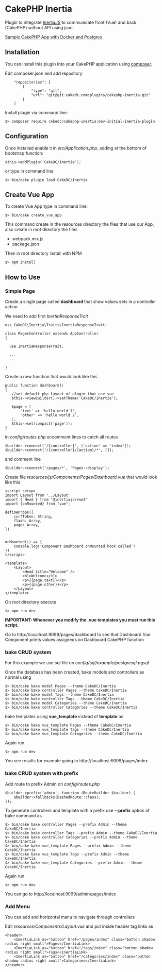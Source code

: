 # CakePHP Inertia
Plugin to integrate [InertiaJS](https://inertiajs.com/) to communicate front (Vue) and back (CakePHP) without API using json

<a href="docs/initial.md">Sample CakePHP App with Docker and Postgres</a>

## Installation

You can install this plugin into your CakePHP application using [composer](https://getcomposer.org).

Edit composer.json and add repository

```
    "repositories": [
        {
            "type": "git",
            "url": "git@git.cakedc.com:plugins/cakephp-inertia.git"
        }
    ]
```

Install plugin via command line:

```
$> composer require cakedc/cakephp-inertia:dev-initial-inertia-plugin
```

## Configuration

Once installed enable it in *src/Application.php*, adding at the bottom of bootstrap function:

```
$this->addPlugin('CakeDC/Inertia');
```

or type in command line

```
$> bin/cake plugin load CakeDC/Inertia
```

## Create Vue App

To create Vue App type in command line:

```
$> bin/cake create_vue_app
```

This command create in the resources directory the files that use our App, also create in root directory the files
- webpack.mix.js
- package.json

Then in root directory install with NPM

```
$> npm install
```

## How to Use

### Simple Page

Create a single page called **dashboard** that show values sets in a controller action

We need to add first *InertiaResponseTrait*

```
use CakeDC\Inertia\Traits\InertiaResponseTrait;

class PagesController extends AppController
{

  use InertiaResponseTrait;

  ...
  ...

}
```

Create a new function that would look like this

```
public function dashboard()
{
   //set default php layout of plugin that use vue
   $this->viewBuilder()->setTheme('CakeDC/Inertia');

   $page = [
       'text' => 'hello world 1',
       'other' => 'hello world 2',
   ];
   $this->set(compact('page'));
}
```

in *config/routes.php* uncomment lines to catch all routes

```
$builder->connect('/{controller}', ['action' => 'index']);
$builder->connect('/{controller}/{action}/*', []);
```

and comment line

```
$builder->connect('/pages/*', 'Pages::display');
```

Create file *resources/js/Components/Pages/Dashboard.vue* that would look like this

```
<script setup>
import Layout from '../Layout'
import { Head } from '@inertiajs/vue3'
import {onMounted} from "vue";

defineProps({
    csrfToken: String,
    flash: Array,
    page: Array,
})


onMounted(() => {
    console.log('Component Dashboard onMounted hook called')
})
</script>

<template>
    <Layout>
        <Head title="Welcome" />
        <h1>Welcome</h1>
        <p>{{page.text}}</p>
        <p>{{page.other}}</p>
    </Layout>
</template>
```

On root directory execute

```
$> npm run dev
```

**IMPORTANT: Whenever you modify the .vue templates you must run this script.**

Go to http://localhost:9099/pages/dashboard to see that Dashboard Vue Component prints values assigneds on Dashboard CakePHP function

### bake CRUD system

For this example we use sql file on *config/sql/example/postgresql.pgsql*

Once the database has been created, bake models and controllers as normal using

```
$> bin/cake bake model Pages --theme CakeDC/Inertia
$> bin/cake bake controller Pages --theme CakeDC/Inertia
$> bin/cake bake model Tags --theme CakeDC/Inertia
$> bin/cake bake controller Tags --theme CakeDC/Inertia
$> bin/cake bake model Categories --theme CakeDC/Inertia
$> bin/cake bake controller Categories --theme CakeDC/Inertia
```

bake templates using **vue_template** instead of **template** as

```
$> bin/cake bake vue_template Pages --theme CakeDC/Inertia
$> bin/cake bake vue_template Tags --theme CakeDC/Inertia
$> bin/cake bake vue_template Categories --theme CakeDC/Inertia
```

Again run

```
$> npm run dev
```

You see results for example going to http://localhost:9099/pages/index

### bake CRUD system with prefix

Add route to prefix Admin on *config/routes.php*

```
$builder->prefix('admin', function (RouteBuilder $builder) {
    $builder->fallbacks(DashedRoute::class);
});
```

To generate controllers and template with a prefix use **--prefix** option of bake command as

```
$> bin/cake bake controller Pages --prefix Admin --theme CakeDC/Inertia
$> bin/cake bake controller Tags --prefix Admin --theme CakeDC/Inertia
$> bin/cake bake controller Categories --prefix Admin --theme CakeDC/Inertia
$> bin/cake bake vue_template Pages --prefix Admin --theme CakeDC/Inertia
$> bin/cake bake vue_template Tags --prefix Admin --theme CakeDC/Inertia
$> bin/cake bake vue_template Categories --prefix Admin --theme CakeDC/Inertia
```

Again run

```
$> npm run dev
```

You can go to http://localhost:9099/admin/pages/index

### Add Menu

You can add and horizontal menu to navigate through controllers

Edit *resources/Components/Layout.vue* and put inside header tag links as

```
<header>
    <InertiaLink as="button" href="/pages/index" class="button shadow radius right small">Pages</InertiaLink>
    <InertiaLink as="button" href="/tags/index" class="button shadow radius right small">Tags</InertiaLink>
    <InertiaLink as="button" href="/categories/index" class="button shadow radius right small">Categories</InertiaLink>
</header>
```
